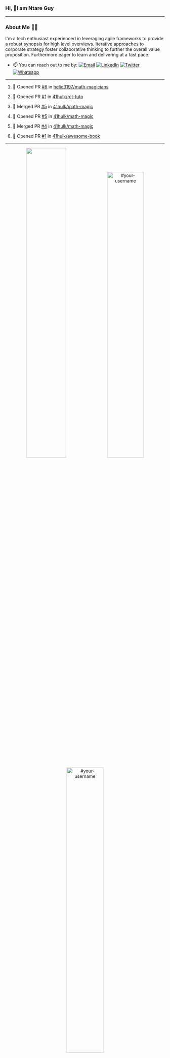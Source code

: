 ### Hi, 👋I am Ntare Guy

---

### About Me 👨‍💻

I'm a tech enthusiast experienced in leveraging agile frameworks to provide a robust synopsis for high level overviews. Iterative approaches to corporate strategy foster collaborative thinking to further the overall value proposition. Furthermore eager to learn and delivering at a fast pace.

- 📫 You can reach out to me by:
  [![Email](https://img.shields.io/badge/--gmail?label=Gmail&logo=Gmail&style=social)](mailto:gntare2@gmail.com)
  [![LinkedIn](https://img.shields.io/badge/--linkedin?label=LinkedIn&logo=LinkedIn&style=social)](https://www.linkedin.com/in/ntare-guy)
  [![Twitter](https://img.shields.io/badge/--twitter?label=Twitter&logo=Twitter&style=social)](https://twitter.com/ntare_guy)
  [![Whatsapp](https://img.shields.io/badge/--whatsapp?label=Whatsapp&logo=whatsapp&style=social)](https://api.whatsapp.com/send?phone=+250780770022&text=Hello%20Guy!%20%F0%9F%91%8B%F0%9F%8F%BB)

---

<!--START_SECTION:activity-->
1. 💪 Opened PR [#6](https://github.com/helio3197/math-magicians/pull/6) in [helio3197/math-magicians](https://github.com/helio3197/math-magicians)

2. 💪 Opened PR [#1](https://github.com/41hulk/rct-tuto/pull/1) in [41hulk/rct-tuto](https://github.com/41hulk/rct-tuto)
3. 🎉 Merged PR [#5](https://github.com/41hulk/math-magic/pull/5) in [41hulk/math-magic](https://github.com/41hulk/math-magic)
4. 💪 Opened PR [#5](https://github.com/41hulk/math-magic/pull/5) in [41hulk/math-magic](https://github.com/41hulk/math-magic)
5. 🎉 Merged PR [#4](https://github.com/41hulk/math-magic/pull/4) in [41hulk/math-magic](https://github.com/41hulk/math-magic)
5. 💪 Opened PR [#1](https://github.com/41hulk/awesome-book/pull/1) in [41hulk/awesome-book](https://github.com/41hulk/awesome-book)
<!--END_SECTION:activity-->

---

<p align="center">
<img width="50%" src="https://github-readme-stats.vercel.app/api?username=41hulk&theme=highcontrast&hide_border=true alt="#your-username" />
<img width="48%" src="https://github-readme-stats.vercel.app/api/top-langs?username=41hulk&show_icons=true&theme=dark&locale=en&layout=compact&hide_border=true" alt="#your-username" />
<img width="48%" src="https://github-readme-streak-stats.herokuapp.com/?user=41hulk&theme=highcontrast&hide_border=true" alt="#your-username" />
</p>
